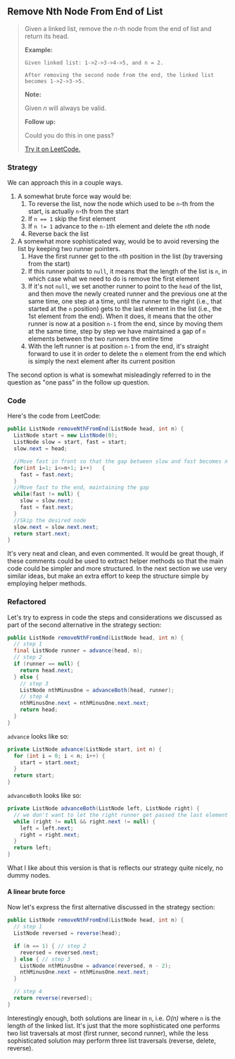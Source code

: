 ## Remove Nth Node From End of List

> Given a linked list, remove the *n*-th node from the end of list and return its head.
>
> **Example:**
>
> ```
> Given linked list: 1->2->3->4->5, and n = 2.
> 
> After removing the second node from the end, the linked list becomes 1->2->3->5.
> ```
>
> **Note:**
>
> Given *n* will always be valid.
>
> **Follow up:**
>
> Could you do this in one pass?
>
> [Try it on LeetCode.](https://leetcode.com/problems/remove-nth-node-from-end-of-list/)



### Strategy

We can approach this in a couple ways. 

1. A somewhat brute force way would be:
   1. To reverse the list, now the node which used to be `n`-th from the start, is actually `n`-th from the start
   2. If `n == 1` skip the first element
   3. If `n != 1` advance to the `n-1`th element and delete the `n`th node
   4. Reverse back the list
2. A somewhat more sophisticated way, would be to avoid reversing the list by keeping two runner pointers.
   1. Have the first runner get to the `n`th position in the list (by traversing from the start)
   2. If this runner points to `null`, it means that the length of the list is `n`, in which case what we need to do is remove the first element
   3. If it's not `null`, we set another runner to point to the `head` of the list, and then move the newly created runner and the previous one at the same time, one step at a time, until the runner to the right (i.e., that started at the `n` position) gets to the last element in the list (i.e., the 1st element from the end). When it does, it means that the other runner is now at a position `n-1` from the end, since by moving them at the same time, step by step we have maintained a gap of `n` elements between the two runners the entire time
   4. With the left runner is at position `n-1` from the end, it's straight forward to use it in order to delete the `n` element from the end which is simply the next element after its current position

The second option is what is somewhat misleadingly referred to in the question as "one pass" in the follow up question.

### Code

Here's the code from LeetCode:

```java
public ListNode removeNthFromEnd(ListNode head, int n) {
  ListNode start = new ListNode(0);
  ListNode slow = start, fast = start;
  slow.next = head;

  //Move fast in front so that the gap between slow and fast becomes n
  for(int i=1; i<=n+1; i++)   {
    fast = fast.next;
  }
  //Move fast to the end, maintaining the gap
  while(fast != null) {
    slow = slow.next;
    fast = fast.next;
  }
  //Skip the desired node
  slow.next = slow.next.next;
  return start.next;
}
```

It's very neat and clean, and even commented. It would be great though, if these comments could be used to extract helper methods so that the main code could be simpler and more structured. In the next section we use very similar ideas, but make an extra effort to keep the structure simple by employing helper methods.

### Refactored

Let's try to express in code the steps and considerations we discussed as part of the second alternative in the strategy section:

```java
public ListNode removeNthFromEnd(ListNode head, int n) {
  // step 1
  final ListNode runner = advance(head, n);
  // step 2
  if (runner == null) {
    return head.next;
  } else { 
    // step 3
    ListNode nthMinusOne = advanceBoth(head, runner);
    // step 4
    nthMinusOne.next = nthMinusOne.next.next;
    return head;
  }
}
```

`advance` looks like so:

```java
private ListNode advance(ListNode start, int n) {
  for (int i = 0; i < n; i++) {
    start = start.next;
  }
  return start;
}
```

`advanceBoth` looks like so:

```java
private ListNode advanceBoth(ListNode left, ListNode right) {
  // we don't want to let the right runner get passed the last element
  while (right != null && right.next != null) {
    left = left.next;
    right = right.next;
  }
  return left;
}
```

What I like about this version is that is reflects our strategy quite nicely, no dummy nodes.

#### A linear brute force

Now let's express the first alternative discussed in the strategy section:

```java
public ListNode removeNthFromEnd(ListNode head, int n) {
  // step 1
  ListNode reversed = reverse(head);

  if (n == 1) { // step 2
    reversed = reversed.next;
  } else { // step 3
    ListNode nthMinusOne = advance(reversed, n - 2);
    nthMinusOne.next = nthMinusOne.next.next;
  }

  // step 4
  return reverse(reversed);
}
```

Interestingly enough, both solutions are linear in `n`, i.e. *O(n)* where `n` is the length of the linked list. It's just that the more sophisticated one performs two list traversals at most (first runner, second runner), while the less sophisticated solution may perform three list traversals (reverse, delete, reverse).